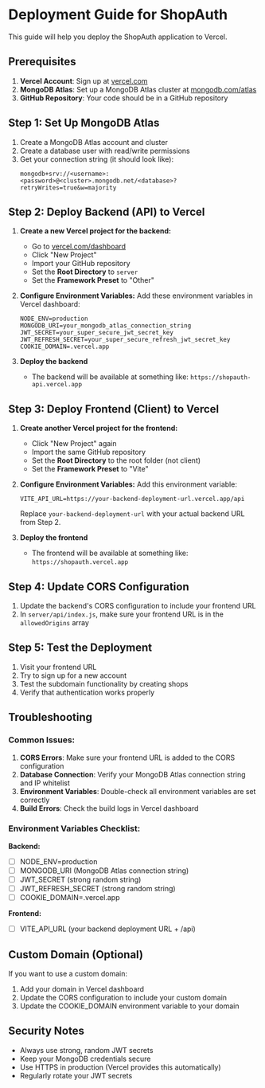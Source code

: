 # Deployment Guide for ShopAuth

This guide will help you deploy the ShopAuth application to Vercel.

## Prerequisites

1. **Vercel Account**: Sign up at [vercel.com](https://vercel.com)
2. **MongoDB Atlas**: Set up a MongoDB Atlas cluster at [mongodb.com/atlas](https://mongodb.com/atlas)
3. **GitHub Repository**: Your code should be in a GitHub repository

## Step 1: Set Up MongoDB Atlas

1. Create a MongoDB Atlas account and cluster
2. Create a database user with read/write permissions
3. Get your connection string (it should look like):
   ```
   mongodb+srv://<username>:<password>@<cluster>.mongodb.net/<database>?retryWrites=true&w=majority
   ```

## Step 2: Deploy Backend (API) to Vercel

1. **Create a new Vercel project for the backend:**
   - Go to [vercel.com/dashboard](https://vercel.com/dashboard)
   - Click "New Project"
   - Import your GitHub repository
   - Set the **Root Directory** to `server`
   - Set the **Framework Preset** to "Other"

2. **Configure Environment Variables:**
   Add these environment variables in Vercel dashboard:
   ```
   NODE_ENV=production
   MONGODB_URI=your_mongodb_atlas_connection_string
   JWT_SECRET=your_super_secure_jwt_secret_key
   JWT_REFRESH_SECRET=your_super_secure_refresh_jwt_secret_key
   COOKIE_DOMAIN=.vercel.app
   ```

3. **Deploy the backend**
   - The backend will be available at something like: `https://shopauth-api.vercel.app`

## Step 3: Deploy Frontend (Client) to Vercel

1. **Create another Vercel project for the frontend:**
   - Click "New Project" again
   - Import the same GitHub repository
   - Set the **Root Directory** to the root folder (not client)
   - Set the **Framework Preset** to "Vite"

2. **Configure Environment Variables:**
   Add this environment variable:
   ```
   VITE_API_URL=https://your-backend-deployment-url.vercel.app/api
   ```
   Replace `your-backend-deployment-url` with your actual backend URL from Step 2.

3. **Deploy the frontend**
   - The frontend will be available at something like: `https://shopauth.vercel.app`

## Step 4: Update CORS Configuration

1. Update the backend's CORS configuration to include your frontend URL
2. In `server/api/index.js`, make sure your frontend URL is in the `allowedOrigins` array

## Step 5: Test the Deployment

1. Visit your frontend URL
2. Try to sign up for a new account
3. Test the subdomain functionality by creating shops
4. Verify that authentication works properly

## Troubleshooting

### Common Issues:

1. **CORS Errors**: Make sure your frontend URL is added to the CORS configuration
2. **Database Connection**: Verify your MongoDB Atlas connection string and IP whitelist
3. **Environment Variables**: Double-check all environment variables are set correctly
4. **Build Errors**: Check the build logs in Vercel dashboard

### Environment Variables Checklist:

**Backend:**
- [ ] NODE_ENV=production
- [ ] MONGODB_URI (MongoDB Atlas connection string)
- [ ] JWT_SECRET (strong random string)
- [ ] JWT_REFRESH_SECRET (strong random string)
- [ ] COOKIE_DOMAIN=.vercel.app

**Frontend:**
- [ ] VITE_API_URL (your backend deployment URL + /api)

## Custom Domain (Optional)

If you want to use a custom domain:

1. Add your domain in Vercel dashboard
2. Update the CORS configuration to include your custom domain
3. Update the COOKIE_DOMAIN environment variable to your domain

## Security Notes

- Always use strong, random JWT secrets
- Keep your MongoDB credentials secure
- Use HTTPS in production (Vercel provides this automatically)
- Regularly rotate your JWT secrets
